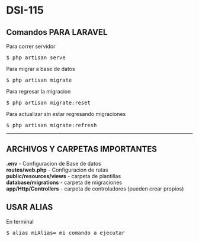 # DSI-115

## Comandos PARA LARAVEL
Para correr servidor <br>
<div class="highlight highlight-source-shell"><pre>$ php artisan serve</pre></div>
Para migrar a base de datos <br>
<div class="highlight highlight-source-shell"><pre>$ php artisan migrate</pre></div>
Para regresar la migracion <br>
<div class="highlight highlight-source-shell"><pre>$ php artisan migrate:reset</pre></div>
Para actualizar sin estar regresando migraciones <br>
<div class="highlight highlight-source-shell"><pre>$ php artisan migrate:refresh</pre></div>
<hr>

## ARCHIVOS Y CARPETAS IMPORTANTES
<b>.env</b> - Configuracion de Base de datos <br>
<b>routes/web.php</b> - Configuracion de rutas <br>
<b>public/resources/views</b> - carpeta de plantillas <br>
<b>database/migrations</b> - carpeta de migraciones <br>
<b>app/Http/Controllers</b> - carpeta de controladores (pueden crear propios) <br>


## USAR ALIAS
En terminal  <br>
<div class="highlight highlight-source-shell"><pre>$ alias miAlias= mi comando a ejecutar</pre></div>
